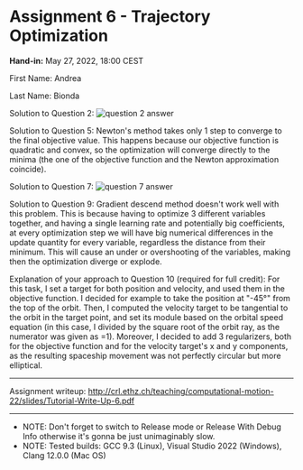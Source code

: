 # Assignment 6 - Trajectory Optimization

**Hand-in:** May 27, 2022, 18:00 CEST 

First Name: Andrea

Last Name: Bionda

Solution to Question 2:
![question 2 answer](/images/question2.jpg)

Solution to Question 5: 
Newton's method takes only 1 step to converge to the final objective value. This happens because our objective function is quadratic and convex, so the optimization will converge directly to the minima (the one of the objective function and the Newton approximation coincide).

Solution to Question 7:
![question 7 answer](/images/question7.PNG)

Solution to Question 9: 
Gradient descend method doesn't work well with this problem. This is because having to optimize 3 different variables together, and having a single learning rate and potentially big coefficients, at every optimization step we will have big numerical differences in the update quantity for every variable, regardless the distance from their minimum. This will cause an under or overshooting of the variables, making then the optimization diverge or explode.

Explanation of your approach to Question 10 (required for full credit):
For this task, I set a target for both position and velocity, and used them in the objective function.
I decided for example to take the position at "-45°" from the top of the orbit. Then, I computed the velocity target to be tangential to the orbit in the target point, and set its module based on the orbital speed equation (in this case, I divided by the square root of the orbit ray, as the numerator was given as =1).
Moreover, I decided to add 3 regularizers, both for the objective function and for the velocity target's x and y components, as the resulting spaceship movement was not perfectly circular but more elliptical.

---

Assignment writeup: http://crl.ethz.ch/teaching/computational-motion-22/slides/Tutorial-Write-Up-6.pdf

---

- NOTE: Don't forget to switch to Release mode or Release With Debug Info otherwise it's gonna be just unimaginably slow.
- NOTE: Tested builds: GCC 9.3 (Linux), Visual Studio 2022 (Windows), Clang 12.0.0 (Mac OS)
